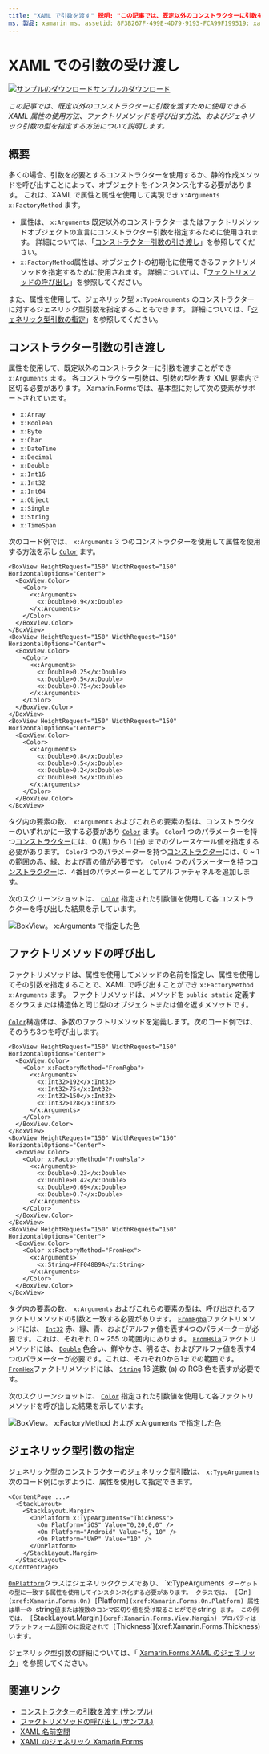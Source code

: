 ```yaml
---
title: "XAML で引数を渡す" 説明: "この記事では、既定以外のコンストラクターに引数を渡すために使用できる XAML 属性の使用方法、ファクトリメソッドを呼び出す方法、ジェネリック引数の型を指定する方法について説明します。
ms. 製品: xamarin ms. assetid: 8F3B267F-499E-4D79-9193-FCA99F199519: xamarin-forms author: davidbritch ms. author: dabritch ms. date: 10/25/2016 no loc: [ Xamarin.Forms , Xamarin.Essentials ]
---
```


# <a name="passing-arguments-in-xaml"></a>XAML での引数の受け渡し

[![サンプルのダウンロード](~/media/shared/download.png)サンプルのダウンロード](https://docs.microsoft.com/samples/xamarin/xamarin-forms-samples/xaml-passingconstructorarguments)

_この記事では、既定以外のコンストラクターに引数を渡すために使用できる XAML 属性の使用方法、ファクトリメソッドを呼び出す方法、およびジェネリック引数の型を指定する方法について説明します。_

## <a name="overview"></a>概要

多くの場合、引数を必要とするコンストラクターを使用するか、静的作成メソッドを呼び出すことによって、オブジェクトをインスタンス化する必要があります。 これは、XAML で属性と属性を使用して実現でき `x:Arguments` `x:FactoryMethod` ます。

- 属性は、 `x:Arguments` 既定以外のコンストラクターまたはファクトリメソッドオブジェクトの宣言にコンストラクター引数を指定するために使用されます。 詳細については、「[コンストラクター引数の引き渡し](#passing-constructor-arguments)」を参照してください。
- `x:FactoryMethod`属性は、オブジェクトの初期化に使用できるファクトリメソッドを指定するために使用されます。 詳細については、「[ファクトリメソッドの呼び出し](#calling-factory-methods)」を参照してください。

また、属性を使用して、ジェネリック型 `x:TypeArguments` のコンストラクターに対するジェネリック型引数を指定することもできます。 詳細については、「[ジェネリック型引数の指定](#specifying-a-generic-type-argument)」を参照してください。

## <a name="passing-constructor-arguments"></a>コンストラクター引数の引き渡し

属性を使用して、既定以外のコンストラクターに引数を渡すことができ `x:Arguments` ます。 各コンストラクター引数は、引数の型を表す XML 要素内で区切る必要があります。 Xamarin.Formsでは、基本型に対して次の要素がサポートされています。

- `x:Array`
- `x:Boolean`
- `x:Byte`
- `x:Char`
- `x:DateTime`
- `x:Decimal`
- `x:Double`
- `x:Int16`
- `x:Int32`
- `x:Int64`
- `x:Object`
- `x:Single`
- `x:String`
- `x:TimeSpan`

次のコード例では、 `x:Arguments` 3 つのコンストラクターを使用して属性を使用する方法を示し [`Color`](xref:Xamarin.Forms.Color) ます。

```xaml
<BoxView HeightRequest="150" WidthRequest="150" HorizontalOptions="Center">
  <BoxView.Color>
    <Color>
      <x:Arguments>
        <x:Double>0.9</x:Double>
      </x:Arguments>
    </Color>
  </BoxView.Color>
</BoxView>
<BoxView HeightRequest="150" WidthRequest="150" HorizontalOptions="Center">
  <BoxView.Color>
    <Color>
      <x:Arguments>
        <x:Double>0.25</x:Double>
        <x:Double>0.5</x:Double>
        <x:Double>0.75</x:Double>
      </x:Arguments>
    </Color>
  </BoxView.Color>
</BoxView>
<BoxView HeightRequest="150" WidthRequest="150" HorizontalOptions="Center">
  <BoxView.Color>
    <Color>
      <x:Arguments>
        <x:Double>0.8</x:Double>
        <x:Double>0.5</x:Double>
        <x:Double>0.2</x:Double>
        <x:Double>0.5</x:Double>
      </x:Arguments>
    </Color>
  </BoxView.Color>
</BoxView>
```

タグ内の要素の数、 `x:Arguments` およびこれらの要素の型は、コンストラクターのいずれかに一致する必要があり [`Color`](xref:Xamarin.Forms.Color) ます。 `Color`1 つのパラメーターを持つ[コンストラクター](xref:Xamarin.Forms.Color.%23ctor(System.Double))には、0 (黒) から 1 (白) までのグレースケール値を指定する必要があります。 `Color`3 つのパラメーターを持つ[コンストラクター](xref:Xamarin.Forms.Color.%23ctor(System.Double,System.Double,System.Double))には、0 ~ 1 の範囲の赤、緑、および青の値が必要です。 `Color`4 つのパラメーターを持つ[コンストラクター](xref:Xamarin.Forms.Color.%23ctor(System.Double,System.Double,System.Double,System.Double))は、4番目のパラメーターとしてアルファチャネルを追加します。

次のスクリーンショットは、 [`Color`](xref:Xamarin.Forms.Color) 指定された引数値を使用して各コンストラクターを呼び出した結果を示しています。

![BoxView。 x:Arguments で指定した色](passing-arguments-images/passing-arguments.png)

## <a name="calling-factory-methods"></a>ファクトリメソッドの呼び出し

ファクトリメソッドは、属性を使用してメソッドの名前を指定し、属性を使用してその引数を指定することで、XAML で呼び出すことができ `x:FactoryMethod` `x:Arguments` ます。 ファクトリメソッドは、メソッドを `public static` 定義するクラスまたは構造体と同じ型のオブジェクトまたは値を返すメソッドです。

[`Color`](xref:Xamarin.Forms.Color)構造体は、多数のファクトリメソッドを定義します。次のコード例では、そのうち3つを呼び出します。

```xaml
<BoxView HeightRequest="150" WidthRequest="150" HorizontalOptions="Center">
  <BoxView.Color>
    <Color x:FactoryMethod="FromRgba">
      <x:Arguments>
        <x:Int32>192</x:Int32>
        <x:Int32>75</x:Int32>
        <x:Int32>150</x:Int32>                        
        <x:Int32>128</x:Int32>
      </x:Arguments>
    </Color>
  </BoxView.Color>
</BoxView>
<BoxView HeightRequest="150" WidthRequest="150" HorizontalOptions="Center">
  <BoxView.Color>
    <Color x:FactoryMethod="FromHsla">
      <x:Arguments>
        <x:Double>0.23</x:Double>
        <x:Double>0.42</x:Double>
        <x:Double>0.69</x:Double>
        <x:Double>0.7</x:Double>
      </x:Arguments>
    </Color>
  </BoxView.Color>
</BoxView>
<BoxView HeightRequest="150" WidthRequest="150" HorizontalOptions="Center">
  <BoxView.Color>
    <Color x:FactoryMethod="FromHex">
      <x:Arguments>
        <x:String>#FF048B9A</x:String>
      </x:Arguments>
    </Color>
  </BoxView.Color>
</BoxView>
```

タグ内の要素の数、 `x:Arguments` およびこれらの要素の型は、呼び出されるファクトリメソッドの引数と一致する必要があります。 [`FromRgba`](xref:Xamarin.Forms.Color.FromRgba(System.Int32,System.Int32,System.Int32,System.Int32))ファクトリメソッドには、 [`Int32`](https://docs.microsoft.com/dotnet/api/system.int32) 赤、緑、青、およびアルファ値を表す4つのパラメーターが必要です。これは、それぞれ 0 ~ 255 の範囲内にあります。 [`FromHsla`](xref:Xamarin.Forms.Color.FromHsla(System.Double,System.Double,System.Double,System.Double))ファクトリメソッドには、 [`Double`](https://docs.microsoft.com/dotnet/api/system.double) 色合い、鮮やかさ、明るさ、およびアルファ値を表す4つのパラメーターが必要です。これは、それぞれ0から1までの範囲です。 [`FromHex`](xref:Xamarin.Forms.Color.FromHex(System.String))ファクトリメソッドには、 [`String`](https://docs.microsoft.com/dotnet/api/system.string) 16 進数 (a) の RGB 色を表すが必要です。

次のスクリーンショットは、 [`Color`](xref:Xamarin.Forms.Color) 指定された引数値を使用して各ファクトリメソッドを呼び出した結果を示しています。

![BoxView。 x:FactoryMethod および x:Arguments で指定した色](passing-arguments-images/factory-methods.png)

## <a name="specifying-a-generic-type-argument"></a>ジェネリック型引数の指定

ジェネリック型のコンストラクターのジェネリック型引数は、 `x:TypeArguments` 次のコード例に示すように、属性を使用して指定できます。

```xaml
<ContentPage ...>
  <StackLayout>
    <StackLayout.Margin>
      <OnPlatform x:TypeArguments="Thickness">
        <On Platform="iOS" Value="0,20,0,0" />
        <On Platform="Android" Value="5, 10" />
        <On Platform="UWP" Value="10" />
      </OnPlatform>
    </StackLayout.Margin>
  </StackLayout>
</ContentPage>
```

[`OnPlatform`](xref:Xamarin.Forms.OnPlatform`1)クラスはジェネリッククラスであり、 `x:TypeArguments` ターゲットの型に一致する属性を使用してインスタンス化する必要があります。 クラスでは、 [`On`](xref:Xamarin.Forms.On) [`Platform`](xref:Xamarin.Forms.On.Platform) 属性は単一の `string` 値または複数のコンマ区切り値を受け取ることができ `string` ます。 この例では、 [`StackLayout.Margin`](xref:Xamarin.Forms.View.Margin) プロパティはプラットフォーム固有のに設定されて [`Thickness`](xref:Xamarin.Forms.Thickness) います。

ジェネリック型引数の詳細については、「 [ Xamarin.Forms XAML のジェネリック](generics.md)」を参照してください。

## <a name="related-links"></a>関連リンク

- [コンストラクターの引数を渡す (サンプル)](https://docs.microsoft.com/samples/xamarin/xamarin-forms-samples/xaml-passingconstructorarguments)
- [ファクトリメソッドの呼び出し (サンプル)](https://docs.microsoft.com/samples/xamarin/xamarin-forms-samples/xaml-callingfactorymethods)
- [XAML 名前空間](~/xamarin-forms/xaml/namespaces.md)
- [XAML のジェネリック Xamarin.Forms](generics.md)
